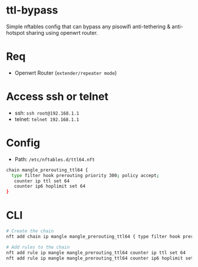 # ttl-bypass
Simple nftables config that can bypass any pisowifi anti-tethering & anti-hotspot sharing using openwrt router.

# Req
- Openwrt Router (`extender/repeater mode`)

# Access ssh or telnet
- ssh: `ssh root@192.168.1.1`
- telnet: `telnet 192.168.1.1`

# Config
- Path: `/etc/nftables.d/ttl64.nft`

```sh
chain mangle_prerouting_ttl64 {
  type filter hook prerouting priority 300; policy accept;
   counter ip ttl set 64
   counter ip6 hoplimit set 64
}
```

# CLI
```sh
# Create the chain
nft add chain ip mangle mangle_prerouting_ttl64 { type filter hook prerouting priority 300; policy accept; }

# Add rules to the chain
nft add rule ip mangle mangle_prerouting_ttl64 counter ip ttl set 64
nft add rule ip mangle mangle_prerouting_ttl64 counter ip6 hoplimit set 64
```
